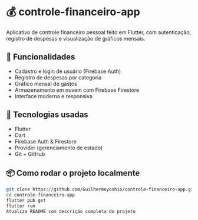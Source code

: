 # 💰 controle-financeiro-app

Aplicativo de controle financeiro pessoal feito em Flutter, com autenticação, registro de despesas e visualização de gráficos mensais.

## 🚀 Funcionalidades

- Cadastro e login de usuário (Firebase Auth)
- Registro de despesas por categoria
- Gráfico mensal de gastos
- Armazenamento em nuvem com Firebase Firestore
- Interface moderna e responsiva

## 🧪 Tecnologias usadas

- Flutter
- Dart
- Firebase Auth & Firestore
- Provider (gerenciamento de estado)
- Git + GitHub

## 📦 Como rodar o projeto localmente

```bash
git clone https://github.com/Guilhermeyoshio/controle-financeiro-app.git
cd controle-financeiro-app
flutter pub get
flutter run
Atualiza README com descrição completa do projeto

